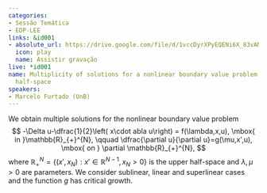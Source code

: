 ```yaml
---
categories:
- Sessão Temática
- EDP-LEE
links: &id001
- absolute_url: https://drive.google.com/file/d/1vccDyrXPyEQENi6X_83vAMWYtitj24ve/view?usp=sharing
  icon: play
  name: Assistir gravação
live: *id001
name: Multiplicity of solutions for a nonlinear boundary value problem in the upper
  half-space
speakers:
- Marcelo Furtado (UnB)
---
```


We obtain multiple solutions for the nonlinear boundary value problem $$ -\Delta u-\dfrac{1}{2}\left(  x\cdot
abla u\right)  = f(\lambda,x,u), \mbox{ in }\mathbb{R}_{+}^{N}, \qquad \dfrac{\partial u}{\partial
u}=g(\mu,x',u), \mbox{ on } \partial \mathbb{R}_{+}^{N}, $$ where $\mathbb{R}^N_+ = \{(x',x_N) : x' \in \mathbb{R}^{N-1},\,x_N>0 \}$ is the upper half-space and $\lambda,\,\mu>0$ are parameters. We consider sublinear, linear and superlinear cases and the function $g$ has critical growth.